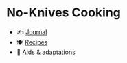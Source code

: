 # No-Knives Cooking
- ✍️ [Journal](journal.md)
- 🍽️ [Recipes](recipes.md)
- 🧰 [Aids & adaptations](aids-and-adaptations.md)
<meta name="google-site-verification" content="C7n-hoY0nGd8xznfy6cze65v7CGd1inAclQSxw8m-_Q" />
